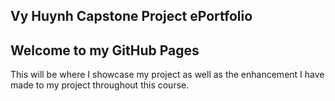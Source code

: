## Vy Huynh Capstone Project ePortfolio

## Welcome to my GitHub Pages

This will be where I showcase my project as well as the enhancement I have made to my project throughout this course.
